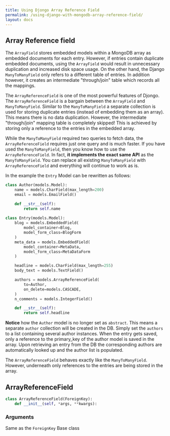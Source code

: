 ```yaml
---
title: Using Djongo Array Reference Field
permalink: /using-django-with-mongodb-array-reference-field/
layout: docs
---
```


## Array Reference field

The `ArrayField` stores embedded models within a MongoDB array as embedded documents for each entry. However, if entries contain duplicate embedded documents, using the `ArrayField` would result in unnecessary duplication and increased disk space usage. On the other hand, the Django `ManyToManyField`  only refers to a different table of entries. In addition however, it creates an intermediate "through/join" table which records all the mappings.

The `ArrayReferenceField` is one of the most powerful features of Djongo. The `ArrayReferenceField` is a bargain between the `ArrayField` and `ManyToManyField`. Similar to the `ManyToManyField` a separate collection is used for storing duplicate entries (instead of embedding them as an array). This means there is no data duplication. However, the intermediate "through/join" mapping table is completely skipped! This is achieved by storing only a reference to the entries in the embedded array.

While the `ManyToManyField` required two queries to fetch data, the `ArrayReferenceField` requires just one query and is much faster. If you have used the `ManyToManyField`, then you know how to use the `ArrayReferenceField`. In fact, **it implements the exact same API** as the `ManyToManyField`. You can replace all existing `ManyToManyField` with `ArrayReferenceField` and everything will continue to work as is.

In the example the `Entry` Model can be rewritten as follows:

```python
class Author(models.Model):
    name = models.CharField(max_length=200)
    email = models.EmailField()

    def __str__(self):
        return self.name
        
class Entry(models.Model):
    blog = models.EmbeddedField(
        model_container=Blog,
        model_form_class=BlogForm
    )
    meta_data = models.EmbeddedField(
        model_container=MetaData,
        model_form_class=MetaDataForm
    )

    headline = models.CharField(max_length=255)
    body_text = models.TextField()

    authors = models.ArrayReferenceField(
        to=Author,
        on_delete=models.CASCADE,
    )
    n_comments = models.IntegerField()

    def __str__(self):
        return self.headline

``` 
**Notice** how the `Author` model is no longer set as `abstract`. This means a separate `author` collection will be created in the DB. Simply set the `authors` to a list containing several author instances. When the entry gets saved, only a reference to the primary_key of the author model is saved in the array. Upon retrieving an entry from the DB the corresponding authors are automatically looked up and the author list is populated.
 
 The `ArrayReferenceField` behaves exactly like the `ManyToManyField`. However, underneath only references to the entries are being stored in the array.
 
## ArrayReferenceField

```python
class ArrayReferenceField(ForeignKey):
    def __init__(self, *args, **kwargs):
```
### Arguments

Same as the `ForeignKey` Base class